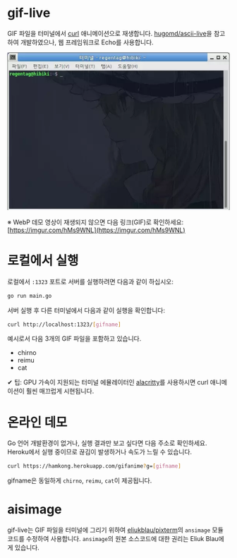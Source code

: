 # gif-live
GIF 파일을 터미널에서 [curl]() 애니메이션으로 재생합니다.
[hugomd/ascii-live](https://github.com/hugomd/ascii-live)을 참고하여 개발하였으나, 웹 프레임워크로 Echo를 사용합니다.

![데모 영상](demo.webp)

  ※ WebP 데모 영상이 재생되지 않으면 다음 링크(GIF)로 확인하세요: [https://imgur.com/hMs9WNL](https://imgur.com/hMs9WNL)

# 로컬에서 실행
로컬에서 `:1323` 포트로 서버를 실행하려면 다음과 같이 하십시오:
```bash
go run main.go
```

서버 실행 후 다른 터미널에서 다음과 같이 실행을 확인합니다:
```bash
curl http://localhost:1323/[gifname]
```

예시로서 다음 3개의 GIF 파일을 포함하고 있습니다.
 * chirno
 * reimu
 * cat
 
 
  ✔ 팁: GPU 가속이 지원되는 터미널 에뮬레이터인 [alacritty](https://github.com/alacritty/alacritty)를 사용하시면 curl 애니메이션이 훨씬 매끄럽게 시현됩니다.

# 온라인 데모
Go 언어 개발환경이 없거나, 실행 결과만 보고 싶다면 다음 주소로 확인하세요. Heroku에서 실행 중이므로 끊김이 발생하거나 속도가 느릴 수 있습니다.
```bash
curl https://hamkong.herokuapp.com/gifanime?g=[gifname]
```

gifname은 동일하게 `chirno`, `reimu`, `cat`이 제공됩니다.

# aisimage
gif-live는 GIF 파일을 터미널에 그리기 위하여 [eliukblau/pixterm](https://github.com/eliukblau/pixterm)의 `ansimage` 모듈 코드를 수정하여 사용합니다.
`ansimage`의 원본 소스코드에 대한 권리는 Eliuk Blau에게 있습니다.
